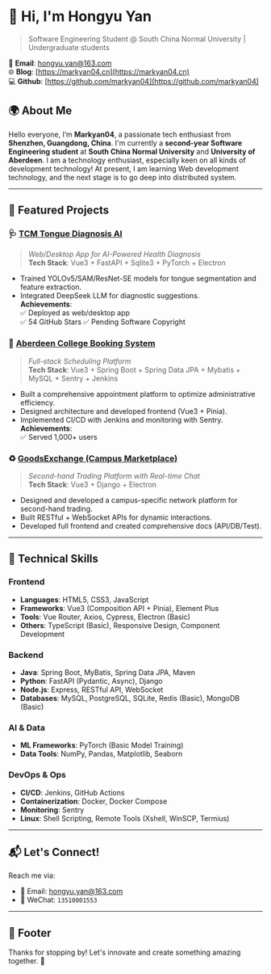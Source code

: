 # 👋 Hi, I'm Hongyu Yan
> Software Engineering Student @ South China Normal University | Undergraduate students

📧 **Email**: hongyu.yan@163.com  
🌐 **Blog**: [https://markyan04.cn](https://markyan04.cn)  
💻 **Github**: [https://github.com/markyan04](https://github.com/markyan04)  

## 🌍 About Me

Hello everyone, I’m **Markyan04**, a passionate tech enthusiast from **Shenzhen, Guangdong, China**.
I'm currently a **second-year Software Engineering student** at **South China Normal University** and **University of Aberdeen**. 
I am a technology enthusiast, especially keen on all kinds of development technology! At present, I am learning Web development technology, and the next stage is to go deep into distributed system.

---

## 💼 Featured Projects

### 🩺 [TCM Tongue Diagnosis AI](https://github.com/markyan04/project-tongue-diagnosis)  
> *Web/Desktop App for AI-Powered Health Diagnosis*  
**Tech Stack**: Vue3 + FastAPI + Sqlite3 + PyTorch + Electron  
- Trained YOLOv5/SAM/ResNet-SE models for tongue segmentation and feature extraction.  
- Integrated DeepSeek LLM for diagnostic suggestions.  
**Achievements**:  
  ✅ Deployed as web/desktop app  
  ✅ 54 GitHub Stars
  ✅ Pending Software Copyright  

### 📅 [Aberdeen College Booking System](https://abdnims.scnu.edu.cn)  
> *Full-stack Scheduling Platform*  
**Tech Stack**: Vue3 + Spring Boot + Spring Data JPA + Mybatis + MySQL + Sentry + Jenkins  
- Built a comprehensive appointment platform to optimize administrative efficiency.
- Designed architecture and developed frontend (Vue3 + Pinia).  
- Implemented CI/CD with Jenkins and monitoring with Sentry.  
**Achievements**:  
  ✅ Served 1,000+ users

### ♻️ [GoodsExchange (Campus Marketplace)](https://github.com/markyan04/goodsexchange)  
> *Second-hand Trading Platform with Real-time Chat*  
**Tech Stack**: Vue3 + Django + Electron 
- Designed and developed a campus-specific network platform for second-hand trading.
- Built RESTful + WebSocket APIs for dynamic interactions.  
- Developed full frontend and created comprehensive docs (API/DB/Test).  

---

## 🚀 Technical Skills
### **Frontend**  
- **Languages**: HTML5, CSS3, JavaScript  
- **Frameworks**: Vue3 (Composition API + Pinia), Element Plus  
- **Tools**: Vue Router, Axios, Cypress, Electron (Basic)  
- **Others**: TypeScript (Basic), Responsive Design, Component Development  

### **Backend**  
- **Java**: Spring Boot, MyBatis, Spring Data JPA, Maven  
- **Python**: FastAPI (Pydantic, Async), Django  
- **Node.js**: Express, RESTful API, WebSocket  
- **Databases**: MySQL, PostgreSQL, SQLite, Redis (Basic), MongoDB (Basic)  

### **AI & Data**  
- **ML Frameworks**: PyTorch (Basic Model Training)  
- **Data Tools**: NumPy, Pandas, Matplotlib, Seaborn  

### **DevOps & Ops**  
- **CI/CD**: Jenkins, GitHub Actions  
- **Containerization**: Docker, Docker Compose  
- **Monitoring**: Sentry  
- **Linux**: Shell Scripting, Remote Tools (Xshell, WinSCP, Termius)

---

## 📬 Let's Connect!    
Reach me via:  
- 📩 Email: [hongyu.yan@163.com](mailto:hongyu.yan@163.com)  
- 💬 WeChat: `13510001553`

---

## 📝 Footer
Thanks for stopping by! Let's innovate and create something amazing together. 🚀
